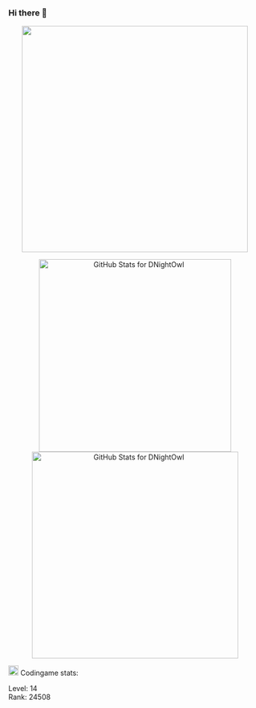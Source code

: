 ### Hi there 👋


<p align="center">
  <img src="https://badge.mediaplus.ma/darkblue/laafilal" width="450"></br>
</p>
<p align="center">
  <img src="https://github-readme-stats.vercel.app/api?username=dnightowl&show_icons=true&title_color=fff&icon_color=EB8855&text_color=efefef&theme=dark" alt="GitHub Stats for DNightOwl" width="383">  <img src="https://github-readme-streak-stats.herokuapp.com?user=dnightowl&theme=dark&card_width=500&ring=D3E2DE&fire=EB8855&sideNums=EB8855&currStreakLabel=EB8855)](https://git.io/streak-stats" alt="GitHub Stats for DNightOwl" width="411">
</p>

<img src="https://w7.pngwing.com/pngs/232/519/png-transparent-codingame-hd-logo.png" alt="Codingame logo" width="20"> Codingame stats:
<!-- Codingame starts -->
Level: 14</br>Rank: 24508

<!-- Codingame ends -->


<!--
**DNightOwl/DNightOwl** is a ✨ _special_ ✨ repository because its `README.md` (this file) appears on your GitHub profile.

Here are some ideas to get you started:

- 🔭 I’m currently working on ...
- 🌱 I’m currently learning ...
- 👯 I’m looking to collaborate on ...
- 🤔 I’m looking for help with ...
- 💬 Ask me about ...
- 📫 How to reach me: ...
- 😄 Pronouns: ...
- ⚡ Fun fact: ...
-->
